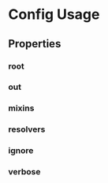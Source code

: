 # Config Usage

## Properties

### root

### out

### mixins

### resolvers

### ignore

### verbose